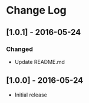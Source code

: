 # Change Log

## [1.0.1] - 2016-05-24 

### Changed
- Update README.md

## [1.0.0] - 2016-05-24 

* Initial release